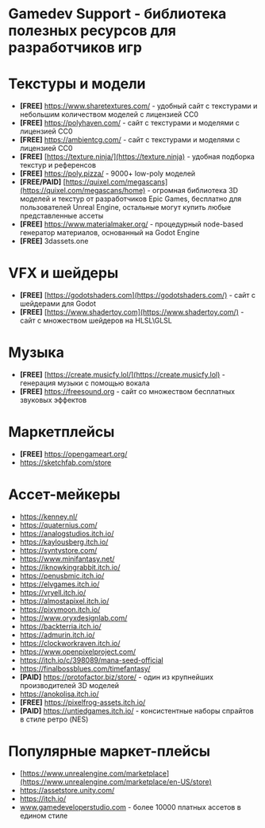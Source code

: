 # Gamedev Support - библиотека полезных ресурсов для разработчиков игр


# Текстуры и модели
- **[FREE]** https://www.sharetextures.com/ - удобный сайт с текстурами и небольшим количеством моделей с лицензией CC0
- **[FREE]** https://polyhaven.com/ - сайт с текстурами и моделями с лицензией СС0
- **[FREE]** https://ambientcg.com/ - сайт с текстурами и моделями с лицензией CC0
- **[FREE]** [https://texture.ninja/](https://texture.ninja) - удобная подборка текстур и референсов
- **[FREE]** https://poly.pizza/ - 9000+ low-poly моделей
- **[FREE/PAID]** [https://quixel.com/megascans](https://quixel.com/megascans/home) - огромная библиотека 3D моделей и текстур от разработчиков Epic Games, бесплатно для пользователей Unreal Engine, остальные могут купить любые представленные ассеты
- **[FREE]** https://www.materialmaker.org/ - процедурный node-based генератор материалов, основанный на Godot Engine
- **[FREE]** 3dassets.one

# VFX и шейдеры
- **[FREE]** [https://godotshaders.com](https://godotshaders.com/) - сайт с шейдерами для Godot
- **[FREE]** [https://www.shadertoy.com](https://www.shadertoy.com/) - сайт с множеством шейдеров на HLSL\GLSL

# Музыка
- **[FREE]** [https://create.musicfy.lol/](https://create.musicfy.lol) - генерация музыки с помощью вокала
- **[FREE]** https://freesound.org - сайт со множеством бесплатных звуковых эффектов

# Маркетплейсы
- **[FREE]** https://opengameart.org/
- https://sketchfab.com/store

# Ассет-мейкеры
- https://kenney.nl/
- https://quaternius.com/
- https://analogstudios.itch.io/
- https://kaylousberg.itch.io/
- https://syntystore.com/
- https://www.minifantasy.net/
- https://iknowkingrabbit.itch.io/
- https://penusbmic.itch.io/
- https://elvgames.itch.io/
- https://vryell.itch.io/
- https://almostapixel.itch.io/
- https://pixymoon.itch.io/
- https://www.oryxdesignlab.com/
- https://backterria.itch.io/
- https://admurin.itch.io/
- https://clockworkraven.itch.io/
- https://www.openpixelproject.com/
- https://itch.io/c/398089/mana-seed-official
- https://finalbossblues.com/timefantasy/
- **[PAID]** https://protofactor.biz/store/ - один из крупнейших производителей 3D моделей
- https://anokolisa.itch.io/
- **[FREE]** https://pixelfrog-assets.itch.io/
- **[PAID]** https://untiedgames.itch.io/ - консистентные наборы спрайтов в стиле ретро (NES)

# Популярные маркет-плейсы
- [https://www.unrealengine.com/marketplace](https://www.unrealengine.com/marketplace/en-US/store)
- https://assetstore.unity.com/
- https://itch.io/
- www.gamedeveloperstudio.com - более 10000 платных ассетов в едином стиле
